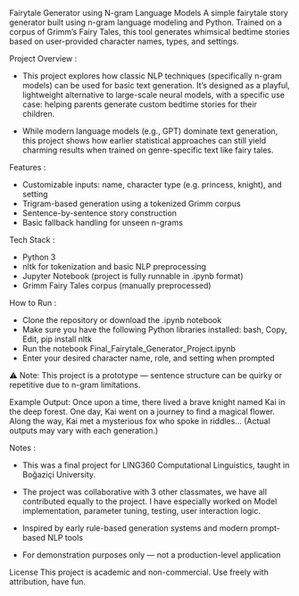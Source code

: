Fairytale Generator using N-gram Language Models
A simple fairytale story generator built using n-gram language modeling and Python. Trained on a corpus of Grimm’s Fairy Tales, this tool generates whimsical bedtime stories based on user-provided character names, types, and settings.

Project Overview : 
- This project explores how classic NLP techniques (specifically n-gram models) can be used for basic text generation. It’s designed as a playful, lightweight alternative to large-scale neural models, with a specific use case: helping parents generate custom bedtime stories for their children.

- While modern language models (e.g., GPT) dominate text generation, this project shows how earlier statistical approaches can still yield charming results when trained on genre-specific text like fairy tales.

Features : 
- Customizable inputs: name, character type (e.g. princess, knight), and setting
- Trigram-based generation using a tokenized Grimm corpus
- Sentence-by-sentence story construction
- Basic fallback handling for unseen n-grams

Tech Stack : 
- Python 3
- nltk for tokenization and basic NLP preprocessing
- Jupyter Notebook (project is fully runnable in .ipynb format)
- Grimm Fairy Tales corpus (manually preprocessed)

How to Run :
- Clone the repository or download the .ipynb notebook
- Make sure you have the following Python libraries installed: bash, Copy, Edit, pip install nltk
- Run the notebook Final_Fairytale_Generator_Project.ipynb
- Enter your desired character name, role, and setting when prompted

⚠️ Note: This project is a prototype — sentence structure can be quirky or repetitive due to n-gram limitations.

Example Output:
Once upon a time, there lived a brave knight named Kai in the deep forest. One day, Kai went on a journey to find a magical flower. Along the way, Kai met a mysterious fox who spoke in riddles…
(Actual outputs may vary with each generation.)

Notes : 

* This was a final project for LING360 Computational Linguistics, taught in Boğaziçi University. 

* The project was collaborative with 3 other classmates, we have all contributed equally to the project. I have especially worked on Model implementation, parameter tuning, testing, user interaction logic.

* Inspired by early rule-based generation systems and modern prompt-based NLP tools

* For demonstration purposes only — not a production-level application

License
This project is academic and non-commercial. Use freely with attribution, have fun.

